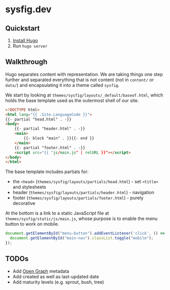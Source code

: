 # sysfig.dev

## Quickstart

1. [Install Hugo](https://gohugo.io/installation/)
2. Run `hugo server`

## Walkthrough

Hugo separates content with representation. We are taking things one step further and separated everything that is not content (not in `content/` or `data/`) and encapsulating it into a theme called `sysfig`.

We start by looking at `themes/sysfig/layouts/_default/baseof.html`, which holds the base template used as the outermost shell of our site.

```html
<!DOCTYPE html>
<html lang="{{ .Site.LanguageCode }}">
{{- partial "head.html" . -}}
<body>
    {{- partial "header.html" . -}}
    <main>
        {{- block "main" . }}{{- end }}
    </main>
    {{- partial "footer.html" . -}}
    <script src="{{ "js/main.js" | relURL }}"></script>
</body>
</html>
```

The base template includes partials for:

- the `<head>` (`themes/sysfig/layouts/partials/head.html`) - set `<title>` and stylesheets
- header (`themes/sysfig/layouts/partials/header.html`) - navigation
- footer (`themes/sysfig/layouts/partials/footer.html`) - purely decorative

At the bottom is a link to a static JavaScript file at `themes/sysfig/static/js/main.js`, whose purpose is to enable the menu button to work on mobile.

```js
document.getElementById("menu-button").addEventListener('click', () => {
  document.getElementById("main-nav").classList.toggle("mobile");
});
```

## TODOs

- Add [Open Graph](https://ogp.me/) metadata
- Add created as well as last-updated date
- Add maturity levels (e.g. sprout, bush, tree)
